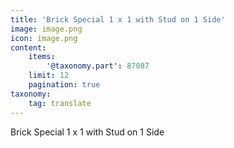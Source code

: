 ```yaml
---
title: 'Brick Special 1 x 1 with Stud on 1 Side'
image: image.png
icon: image.png
content:
    items:
        '@taxonomy.part': 87087
    limit: 12
    pagination: true
taxonomy:
    tag: translate
---
```


Brick Special 1 x 1 with Stud on 1 Side
